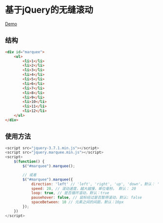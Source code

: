 # 基于jQuery的无缝滚动

<a href="https://th74100.github.io/jquery.marquee/" target="_blank">Demo</a>

## 结构
```html
<div id="marquee">
    <ul>
        <li>1</li>
        <li>2</li>
        <li>3</li>
        <li>4</li>
        <li>5</li>
        <li>6</li>
        <li>7</li>
        <li>8</li>
        <li>9</li>
        <li>10</li>
        <li>11</li>
        <li>12</li>
    </ul>
</div>
```

## 使用方法
```javascript
<script src="jquery-3.7.1.min.js"></script>
<script src="jquery.marquee.min.js"></script>
<script>
    $(function() {
        $("#marquee").marquee();

        // 或者
        $("#marquee").marquee({
            direction: 'left' // 'left', 'right', 'up', 'down'。默认： 'left'
            speed: 20, // 滚动速度，越大越慢，单位毫秒。 默认： 20
            loop: true, // 是否循环滚动，默认：true
            pausehover: false, // 鼠标经过是否暂停滚动，默认: false
            spaceBetween: 10 // 元素之间的间距，默认：10px
        });
    })
</script>
```
